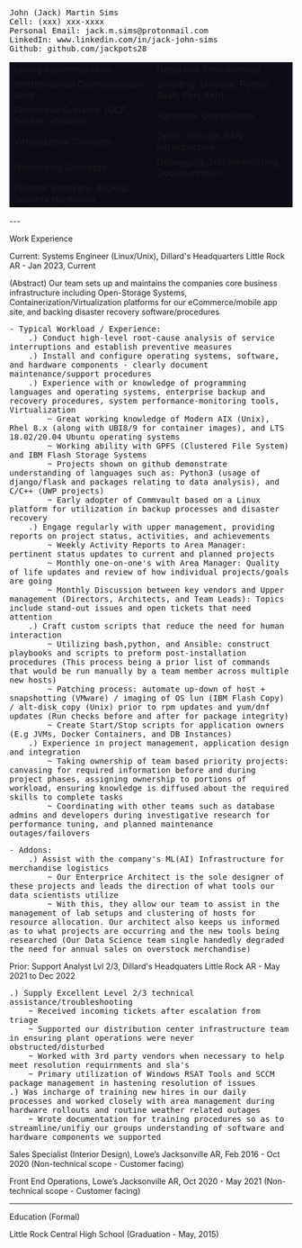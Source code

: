 <pre style="white-space: pre-wrap">
John (Jack) Martin Sims
Cell: (xxx) xxx-xxxx
Personal Email: jack.m.sims@protonmail.com
LinkedIn: www.linkedin.com/in/jack-john-sims
Github: github.com/jackpots28
</pre>

<div class="custom_table_for_skills" style="background: #0E0B16; border: 0;">
<table>
    <tr>
        <td>Strong leadership skills</td>
        <td>Detail and Time oriented</td>
    </tr>    
    <tr>
        <td>Written/Verbal Communication skills</td>
        <td>Scripting: (Ansible, Python, Bash, Perl, Ksh)</td>
    </tr>
    <tr>
        <td>Distributed Systems: (OCP, Docker, VMware)</td>
        <td>Hardware Components</td>
    </tr>
    <tr>
        <td>Virtualization Concepts</td>
        <td>Open-Storage, SAN Infrastructure</td>
    </tr>
    <tr>
        <td>Networking Concepts</td>
        <td>Debugging, Troubleshooting, Documentation</td>
    </tr>
    <tr>
        <td>Disaster Recovery, Backup, Security Hardening</td>
    </tr>
</table>
</div>
---

Work Experience

Current:
Systems Engineer (Linux/Unix), Dillard's Headquarters
Little Rock AR - Jan 2023, Current

(Abstract) Our team sets up and maintains the companies core business infrastructure including Open-Storage Systems, Containerization/Virtualization platforms for our eCommerce/mobile app site, and backing disaster recovery software/procedures
<pre style="white-space: pre-wrap">
- Typical Workload / Experience:
    .) Conduct high-level root-cause analysis of service interruptions and establish preventive measures
    .) Install and configure operating systems, software, and hardware components - clearly document maintenance/support procedures
    .) Experience with or knowledge of programming languages and operating systems, enterprise backup and recovery procedures, system performance-monitoring tools, Virtualization
        ~ Great working knowledge of Modern AIX (Unix), Rhel 8.x (along with UBI8/9 for container images), and LTS 18.02/20.04 Ubuntu operating systems
        ~ Working ability with GPFS (Clustered File System) and IBM Flash Storage Systems
        ~ Projects shown on github demonstrate understanding of languages such as: Python3 (usage of django/flask and packages relating to data analysis), and C/C++ (UWP projects)
        ~ Early adopter of Commvault based on a Linux platform for utilization in backup processes and disaster recovery
    .) Engage regularly with upper management, providing reports on project status, activities, and achievements
        ~ Weekly Activity Reports to Area Manager: pertinent status updates to current and planned projects
        ~ Monthly one-on-one's with Area Manager: Quality of life updates and review of how individual projects/goals are going
        ~ Monthly Discussion between key vendors and Upper management (Directors, Architects, and Team Leads): Topics include stand-out issues and open tickets that need attention
    .) Craft custom scripts that reduce the need for human interaction
        ~ Utilizing bash,python, and Ansible: construct playbooks and scripts to preform post-installation procedures (This process being a prior list of commands that would be run manually by a team member across multiple new hosts)
        ~ Patching process: automate up-down of host + snapshotting (VMware) / imaging of OS lun (IBM Flash Copy) / alt-disk_copy (Unix) prior to rpm updates and yum/dnf updates (Run checks before and after for package integrity)
        ~ Create Start/Stop scripts for application owners (E.g JVMs, Docker Containers, and DB Instances)
    .) Experience in project management, application design and integration
        ~ Taking ownership of team based priority projects: canvasing for required information before and during project phases, assigning ownership to portions of workload, ensuring knowledge is diffused about the required skills to complete tasks
        ~ Coordinating with other teams such as database admins and developers during investigative research for performance tuning, and planned maintenance outages/failovers
</pre>
<pre style="white-space: pre-wrap">
- Addons:
    .) Assist with the company's ML(AI) Infrastructure for merchandise logistics
        ~ Our Enterprice Architect is the sole designer of these projects and leads the direction of what tools our data scientists utilize
        ~ With this, they allow our team to assist in the management of lab setups and clustering of hosts for resource allocation. Our architect also keeps us informed as to what projects are occurring and the new tools being researched (Our Data Science team single handedly degraded the need for annual sales on overstock merchandise)
</pre>
Prior:
Support Analyst Lvl 2/3, Dillard's Headquaters
Little Rock AR - May 2021 to Dec 2022
<pre style="white-space: pre-wrap">
.) Supply Excellent Level 2/3 technical assistance/troubleshooting
    ~ Received incoming tickets after escalation from triage
    ~ Supported our distribution center infrastructure team in ensuring plant operations were never obstructed/disturbed
    ~ Worked with 3rd party vendors when necessary to help meet resolution requirnments and sla's
    ~ Primary utilization of Windows RSAT Tools and SCCM package management in hastening resolution of issues
.) Was incharge of training new hires in our daily processes and worked closely with area management during hardware rollouts and routine weather related outages
    ~ Wrote documentation for training procedures so as to streamline/unifiy our groups understanding of software and hardware components we supported
</pre>
Sales Specialist (Interior Design), Lowe’s 
Jacksonville AR, Feb 2016 - Oct 2020 
(Non-technical scope - Customer facing)

Front End Operations, Lowe’s 
Jacksonville AR, Oct 2020 - May 2021
(Non-technical scope - Customer facing)

---

Education (Formal)

Little Rock Central High School (Graduation - May, 2015)